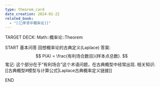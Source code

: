 ```yaml
---
type: theorem_card
date_creation: 2024-01-22
related_book:
  - "[[📕李贤平概率论]]"
---
```

TARGET DECK: Math::概率论::Theorem

START
基本问答
回想概率论的古典定义(Laplace)
答案:
$$
P(A) = \frac{有利场合数目}{样本点总数}.
$$
笔记:
这个部分在于“有利场合”这个术语问题，在古典概型中经常出现.
相关知识:
[[古典概型#模型与计算公式|Laplace古典概率定义链接]]
<!--ID: 1705913017172-->
END